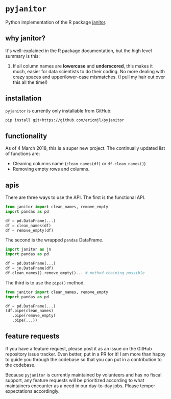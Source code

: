 # `pyjanitor`

Python implementation of the R package [janitor](https://github.com/sfirke/janitor).

## why janitor?

It's well-explained in the R package documentation, but the high level summary is this:

1. If all column names are **lowercase** and **underscored**, this makes it much, easier for data scientists to do their coding. No more dealing with crazy spaces and upper/lower-case mismatches. (I pull my hair out over this all the time!)

## installation

`pyjanitor` is currently only installable from GitHub:

```bash
pip install git+https://github.com/ericmjl/pyjanitor
```

## functionality

As of 4 March 2018, this is a super new project. The continually updated list of functions are:

- Cleaning columns name (`clean_names(df)` or `df.clean_names()`)
- Removing empty rows and columns.

## apis

There are three ways to use the API. The first is the functional API.

```python
from janitor import clean_names, remove_empty
import pandas as pd

df = pd.DataFrame(...)
df = clean_names(df)
df = remove_empty(df)
```

The second is the wrapped `pandas` DataFrame.

```python
import janitor as jn
import pandas as pd

df = pd.DataFrame(...)
df = jn.DataFrame(df)
df.clean_names().remove_empty()... # method chaining possible
```

The third is to use the `pipe()` method.

```python
from janitor import clean_names, remove_empty
import pandas as pd

df = pd.DataFrame(...)
(df.pipe(clean_names)
   .pipe(remove_empty)
   .pipe(...))
```

## feature requests

If you have a feature request, please post it as an issue on the GitHub repository issue tracker. Even better, put in a PR for it! I am more than happy to guide you through the codebase so that you can put in a contribution to the codebase.

Because `pyjanitor` is currently maintained by volunteers and has no fiscal support, any feature requests will be prioritized according to what maintainers encounter as a need in our day-to-day jobs. Please temper expectations accordingly.
